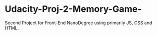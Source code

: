 # Udacity-Proj-2-Memory-Game-
Second Project for Front-End NanoDegree using primarily JS, CSS and HTML.
